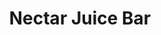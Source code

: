 ---
title: "Nectar Juice Bar"
address: "53 Ranelagh Village, Dublin City Area South, Co. Dublin, Dublin 6"
tel: "+353 (0)14 91 0934"
county: "Dublin"
category: "Cafes"
type: "Content"
lat: "53.324615478515625"
lng: "-6.2538347244262695"
---